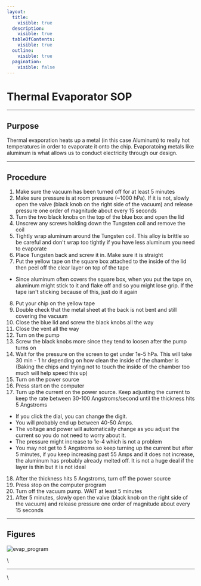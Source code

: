 ```yaml
---
layout:
  title:
    visible: true
  description:
    visible: true
  tableOfContents:
    visible: true
  outline:
    visible: true
  pagination:
    visible: false
---
```


# Thermal Evaporator SOP

***

## Purpose

Thermal evaporation heats up a metal (in this case Aluminum) to really hot temperatures in order to evaporate it onto the chip. Evaporatoing metals like aluminum is what allows us to conduct electricity through our design.

***

## Procedure

1. Make sure the vacuum has been turned off for at least 5 minutes
2. Make sure pressure is at room pressure (~1000 hPa). If it is not, slowly open the valve (black knob on the right side of the vacuum) and release pressure one order of magnitude about every 15 seconds
3. Turn the two black knobs on the top of the blue box and open the lid
4. Unscrew any screws holding down the Tungsten coil and remove the coil
5. Tightly wrap aluminum around the Tungsten coil. This alloy is brittle so be careful and don't wrap too tightly if you have less aluminum you need to evaporate
6. Place Tungsten back and screw it in. Make sure it is straight
7. Put the yellow tape on the square box attached to the inside of the lid then peel off the clear layer on top of the tape
- Since aluminum often covers the square box, when you put the tape on, aluminum might stick to it and flake off and so you might lose grip. If the tape isn't sticking because of this, just do it again
8. Put your chip on the yellow tape
9. Double check that the metal sheet at the back is not bent and still covering the vacuum
10. Close the blue lid and screw the black knobs all the way
11. Close the vent all the way
12. Turn on the pump
13. Screw the black knobs more since they tend to loosen after the pump turns on
14. Wait for the pressure on the screen to get under 1e-5 hPa. This will take 30 min - 1 hr depending on how clean the inside of the chamber is (Baking the chips and trying not to touch the inside of the chamber too much will help speed this up)
15. Turn on the power source
16. Press start on the computer
17. Turn up the current on the power source. Keep adjusting the current to keep the rate between 30-100 Angstroms/second until the thickness hits 5 Angstroms
- If you click the dial, you can change the digit.
- You will probably end up between 40-50 Amps. 
- The voltage and power will automatically change as you adjust the current so you do not need to worry about it.
- The pressure might increase to 1e-4 which is not a problem
- You may not get to 5 Angstroms so keep turning up the current but after 5 minutes, if you keep increasing past 55 Amps and it does not increase, the aluminum has probably already melted off. It is not a huge deal if the layer is thin but it is not ideal
18. After the thickness hits 5 Angstroms, turn off the power source
19. Press stop on the computer program
20. Turn off the vacuum pump. WAIT at least 5 minutes
21. After 5 minutes, slowly open the valve (black knob on the right side of the vacuum) and release pressure one order of magnitude about every 15 seconds

***

## Figures

![evap_program](https://github.com/user-attachments/assets/10548e2b-cc14-48dc-b265-fd82b72b3ae9)


\


***

\

